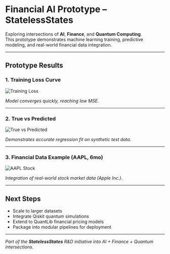 # Financial AI Prototype – StatelessStates

Exploring intersections of **AI**, **Finance**, and **Quantum Computing**.  
This prototype demonstrates machine learning training, predictive modeling, and real-world financial data integration.

---

## Prototype Results

### 1. Training Loss Curve
![Training Loss](results/loss_curve.png)

*Model converges quickly, reaching low MSE.*

---

### 2. True vs Predicted
![True vs Predicted](results/true_vs_pred.png)

*Demonstrates accurate regression fit on synthetic test data.*

---

### 3. Financial Data Example (AAPL, 6mo)
![AAPL Stock](results/aapl_6mo.png)

*Integration of real-world stock market data (Apple Inc.).*

---

## Next Steps
- Scale to larger datasets  
- Integrate Qiskit quantum simulations  
- Extend to QuantLib financial pricing models  
- Package into modular pipelines for deployment  

---

 *Part of the **StatelessStates** R&D initiative into AI + Finance + Quantum intersections.*
